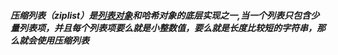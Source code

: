 ##### 压缩列表（ziplist）是[列表对象](/dui-xiang/lie-biao-dui-xiang.md)和哈希对象的底层实现之一,当一个列表只包含少量列表项，并且每个列表项要么就是小整数值，要么就是长度比较短的字符串，那么就会使用压缩列表





